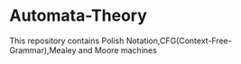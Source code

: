 # Automata-Theory

This repository contains Polish Notation,CFG(Context-Free-Grammar),Mealey and Moore machines
